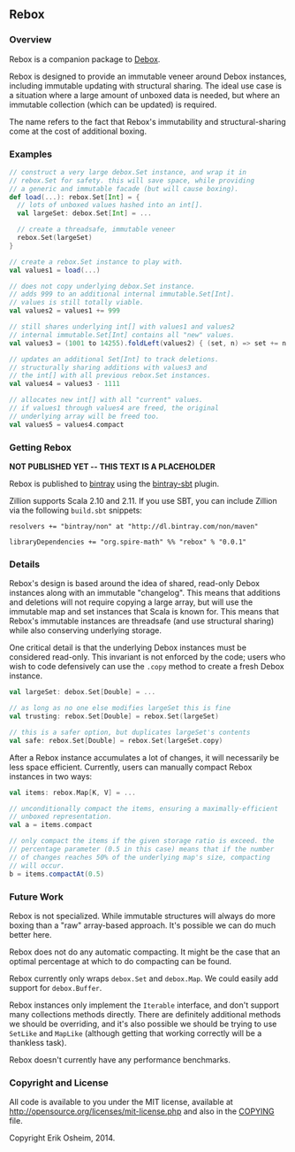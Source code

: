 ## Rebox

### Overview

Rebox is a companion package to [Debox]().

Rebox is designed to provide an immutable veneer around Debox
instances, including immutable updating with structural sharing.  The
ideal use case is a situation where a large amount of unboxed data is
needed, but where an immutable collection (which can be updated) is
required.

The name refers to the fact that Rebox's immutability and
structural-sharing come at the cost of additional boxing.

### Examples

```scala
// construct a very large debox.Set instance, and wrap it in
// rebox.Set for safety. this will save space, while providing
// a generic and immutable facade (but will cause boxing).
def load(...): rebox.Set[Int] = {
  // lots of unboxed values hashed into an int[].
  val largeSet: debox.Set[Int] = ...

  // create a threadsafe, immutable veneer
  rebox.Set(largeSet)
}

// create a rebox.Set instance to play with.
val values1 = load(...)

// does not copy underlying debox.Set instance.
// adds 999 to an additional internal immutable.Set[Int].
// values is still totally viable.
val values2 = values1 += 999

// still shares underlying int[] with values1 and values2
// internal immutable.Set[Int] contains all "new" values.
val values3 = (1001 to 14255).foldLeft(values2) { (set, n) => set += n }

// updates an additional Set[Int] to track deletions.
// structurally sharing additions with values3 and
// the int[] with all previous rebox.Set instances.
val values4 = values3 - 1111

// allocates new int[] with all "current" values.
// if values1 through values4 are freed, the original
// underlying array will be freed too.
val values5 = values4.compact
```

### Getting Rebox

**NOT PUBLISHED YET -- THIS TEXT IS A PLACEHOLDER**

Rebox is published to [bintray](https://bintray.com/) using the
[bintray-sbt](https://github.com/softprops/bintray-sbt) plugin.

Zillion supports Scala 2.10 and 2.11. If you use SBT, you can
include Zillion via the following `build.sbt` snippets:

```
resolvers += "bintray/non" at "http://dl.bintray.com/non/maven"

libraryDependencies += "org.spire-math" %% "rebox" % "0.0.1"
```

### Details

Rebox's design is based around the idea of shared, read-only Debox
instances along with an immutable "changelog". This means that
additions and deletions will not require copying a large array, but
will use the immutable map and set instances that Scala is known for.
This means that Rebox's immutable instances are threadsafe (and use
structural sharing) while also conserving underlying storage.

One critical detail is that the underlying Debox instances must be
considered read-only. This invariant is not enforced by the code;
users who wish to code defensively can use the `.copy` method to
create a fresh Debox instance.

```scala
val largeSet: debox.Set[Double] = ...

// as long as no one else modifies largeSet this is fine
val trusting: rebox.Set[Double] = rebox.Set(largeSet)

// this is a safer option, but duplicates largeSet's contents
val safe: rebox.Set[Double] = rebox.Set(largeSet.copy)
```

After a Rebox instance accumulates a lot of changes, it will
necessarily be less space efficient. Currently, users can manually
compact Rebox instances in two ways:

```scala
val items: rebox.Map[K, V] = ...

// unconditionally compact the items, ensuring a maximally-efficient
// unboxed representation.
val a = items.compact

// only compact the items if the given storage ratio is exceed. the
// percentage parameter (0.5 in this case) means that if the number
// of changes reaches 50% of the underlying map's size, compacting
// will occur.
b = items.compactAt(0.5)
```

### Future Work

Rebox is not specialized. While immutable structures will always do
more boxing than a "raw" array-based approach. It's possible we can do
much better here.

Rebox does not do any automatic compacting. It might be the case that
an optimal percentage at which to do compacting can be found.

Rebox currently only wraps `debox.Set` and `debox.Map`. We could
easily add support for `debox.Buffer`.

Rebox instances only implement the `Iterable` interface, and don't
support many collections methods directly. There are definitely
additional methods we should be overriding, and it's also possible we
should be trying to use `SetLike` and `MapLike` (although getting that
working correctly will be a thankless task).

Rebox doesn't currently have any performance benchmarks.

### Copyright and License

All code is available to you under the MIT license, available at
http://opensource.org/licenses/mit-license.php and also in the
[COPYING](COPYING) file.

Copyright Erik Osheim, 2014.
